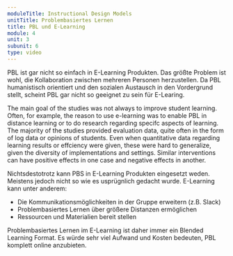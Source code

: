 ```yaml
---
moduleTitle: Instructional Design Models
unitTitle: Problembasiertes Lernen
title: PBL und E-Learning
module: 4
unit: 3
subunit: 6
type: video
---
```


PBL ist gar nicht so einfach in E-Learning Produkten. Das größte Problem ist wohl, die Kollaboration zwischen mehreren Personen herzustellen. Da PBL humanistisch orientiert und den sozialen Austausch in den Vordergrund stellt, scheint PBL gar nicht so geeignet zu sein für E-Learing. 

The main goal of the studies was not always to improve student learning. Often,
for example, the reason to use e-learning was to enable PBL in distance learning or
to do research regarding specifc aspects of learning. The majority of the studies
provided evaluation data, quite often in the form of log data or opinions of students.
Even when quantitative data regarding learning results or effciency were given,
these were hard to generalize, given the diversity of implementations and settings.
Similar interventions can have positive effects in one case and negative effects in
another.

Nichtsdestotrotz kann PBS in E-Learning Produkten eingesetzt weden. Meistens jedoch nicht so wie es usprügnlich gedacht wurde. E-Learning kann unter anderem:

* Die Kommunikationsmöglichkeiten in der Gruppe erweitern (z.B. Slack)
* Problembasiertes Lernen über größere Distanzen ermöglichen
* Ressourcen und Materialien bereit stellen

Problembasiertes Lernen im E-Learning ist daher immer ein Blended Learning Format. Es würde sehr viel Aufwand und Kosten bedeuten, PBL komplett online anzubieten. 